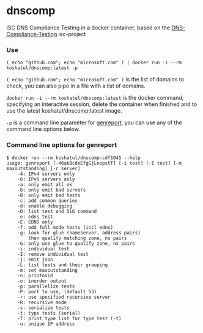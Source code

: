 # dnscomp
ISC DNS Compliance Testing in a docker container, based on the [DNS-Compliance-Testing](https://gitlab.isc.org/isc-projects/DNS-Compliance-Testing) isc-project

### Use
```
( echo "github.com"; echo "microsoft.com" ) | docker run -i --rm koshatul/dnscomp:latest -p
```

`( echo "github.com"; echo "microsoft.com" )` is the list of domains to check, you can also pipe in a file with a list of domains.

`docker run -i --rm koshatul/dnscomp:latest` is the docker command, specifying an interactive session, delete the container when finished and to use the latest koshatul/dnscomp:latest image.

`-p` is a command line parameter for [genreport](https://gitlab.isc.org/isc-projects/DNS-Compliance-Testing), you can use any of the command line options below.

### Command line options for genreport
```
$ docker run --rm koshatul/dnscomp:cdf1045 --help
usage: genreport [-46abBcdeEfgGjLnopstT] [-i test] [-I test] [-m maxoutstanding] [-r server]
	-4: IPv4 servers only
	-6: IPv6 servers only
	-a: only emit all ok
	-b: only emit bad servers
	-B: only emit bad tests
	-c: add common queries
	-d: enable debugging
	-D: list test and DiG command
	-e: edns test
	-E: EDNS only
	-f: add full mode tests (incl edns)
	-g: look for glue (nameserver, address pairs)
	    then qualify matching zone, ns pairs
	-G: only use glue to qualify zone, ns pairs
	-i: individual test
	-I: remove individual test
	-j: emit json
	-L: list tests and their grouping
	-m: set maxoutstanding
	-n: printnsid
	-o: inorder output
	-p: parallelize tests
	-P: port to use, (default 53)
	-r: use specified recursive server
	-R: recursive mode
	-s: serialize tests
	-t: type tests (serial)
	-T: print type list for type test (-t)
	-u: unique IP address
```
